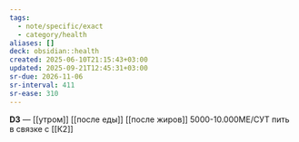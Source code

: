 ```yaml
---
tags:
  - note/specific/exact
  - category/health
aliases: []
deck: obsidian::health
created: 2025-06-10T21:15:43+03:00
updated: 2025-09-21T12:45:31+03:00
sr-due: 2026-11-06
sr-interval: 411
sr-ease: 310
---
```


**D3**
—
[[утром]]
[[после еды]]
[[после жиров]]
5000-10.000МЕ/СУТ
пить в связке с [[К2]]
